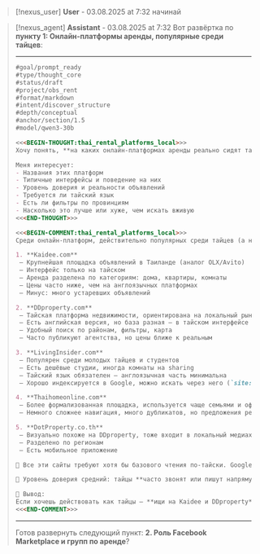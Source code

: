 >[!nexus_user] **User** - 03.08.2025 at 7:32
> начинай
<!-- UID: ba51bf0d-6234-4e1a-96ce-62fb6ac72d06 -->




>[!nexus_agent] **Assistant** - 03.08.2025 at 7:32
> Вот развёртка по **пункту 1: Онлайн-платформы аренды, популярные среди тайцев**:
> 
> ---
> 
> ```markdown
> #goal/prompt_ready 
> #type/thought_core 
> #status/draft 
> #project/obs_rent 
> #format/markdown 
> #intent/discover_structure 
> #depth/conceptual 
> #anchor/section/1.5 
> #model/qwen3-30b 
> 
> <<<BEGIN-THOUGHT:thai_rental_platforms_local>>>
> Хочу понять, **на каких онлайн-платформах аренды реально сидят тайцы**, не иностранцы. Не интересуют англоязычные агрегаторы или предложения от агентов, работающих с фарангами. Нужны сайты, которые популярны **среди самих тайцев**, на которых они ищут квартиры, дома или комнаты.
> 
> Меня интересует:
> - Названия этих платформ
> - Типичные интерфейсы и поведение на них
> - Уровень доверия и реальности объявлений
> - Требуется ли тайский язык
> - Есть ли фильтры по провинциям
> - Насколько это лучше или хуже, чем искать вживую
> <<<END-THOUGHT>>>
> 
> <<<BEGIN-COMMENT:thai_rental_platforms_local>>>
> Среди онлайн-платформ, действительно популярных среди тайцев (а не туристов), выделяются:
> 
> 1. **Kaidee.com** 
>  – Крупнейшая площадка объявлений в Таиланде (аналог OLX/Avito) 
>  – Интерфейс только на тайском 
>  – Аренда разделена по категориям: дома, квартиры, комнаты 
>  – Цены часто ниже, чем на англоязычных платформах 
>  – Минус: много устаревших объявлений
> 
> 2. **DDproperty.com** 
>  – Тайская платформа недвижимости, ориентирована на локальный рынок 
>  – Есть английская версия, но база разная — в тайском интерфейсе больше "по-местному" 
>  – Удобный поиск по районам, фильтры, карта 
>  – Часто публикуют агентства, но цены ближе к реальным
> 
> 3. **LivingInsider.com** 
>  – Популярен среди молодых тайцев и студентов 
>  – Есть дешёвые студии, иногда комнаты на sharing 
>  – Тайский язык обязателен — англоязычная часть минимальна 
>  – Хорошо индексируется в Google, можно искать через него (`site:livinginsider.com คอนโด ขอนแก่น`)
> 
> 4. **Thaihomeonline.com** 
>  – Более формализованная площадка, используется чаще семьями и офисами 
>  – Немного сложнее навигация, много дубликатов, но предложения реальные
> 
> 5. **DotProperty.co.th** 
>  – Визуально похоже на DDproperty, тоже входит в локальный медиахолдинг 
>  – Разделено по регионам 
>  – Есть мобильное приложение
> 
> 📌 Все эти сайты требуют хотя бы базового чтения по-тайски. Google Translate помогает, но **часто искажает фильтры**.
> 
> 📌 Уровень доверия средний: тайцы **часто звонят или пишут напрямую**, не полагаются на переписку через форму.
> 
> 🧩 Вывод: 
> Если хочешь действовать как тайцы — **ищи на Kaidee и DDproperty**, переключившись на тайскую локализацию. Ищи по провинциям (`จังหวัด`) и не верь сразу — всегда проверяй дату публикации и наличие номера телефона.
> <<<END-COMMENT>>>
> ```
> 
> ---
> 
> Готов развернуть следующий пункт: **2. Роль Facebook Marketplace и групп по аренде**?
<!-- UID: 5b298be4-f160-4e40-b43a-a6b36994cf6a -->